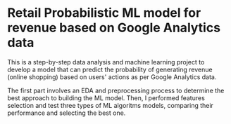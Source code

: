 # Retail Probabilistic ML model for revenue based on Google Analytics data

This is a step-by-step data analysis and machine learning project to develop a model that can predict the probability of generating revenue (online shopping) based on users' actions as per Google Analytics data.

The first part involves an EDA and preprocessing process to determine the best approach to building the ML model. Then, I performed features selection and test three types of ML algoritms models, comparing their performance and selecting the best one.
